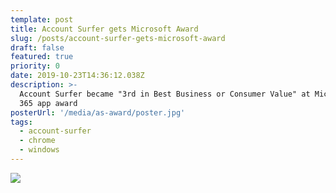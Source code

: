 ```yaml
---
template: post
title: Account Surfer gets Microsoft Award
slug: /posts/account-surfer-gets-microsoft-award
draft: false
featured: true
priority: 0
date: 2019-10-23T14:36:12.038Z
description: >-
  Account Surfer became "3rd in Best Business or Consumer Value" at Microsoft
  365 app award
posterUrl: '/media/as-award/poster.jpg'
tags:
  - account-surfer
  - chrome
  - windows
---
```


![](/media/as-award/poster.jpg)
